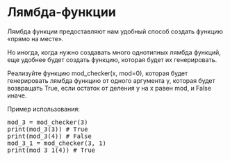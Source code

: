 <h1>Лямбда-функции</h1>
<p>Лямбда функции предоставляют нам удобный способ создать функцию «прямо на месте».</p>
<p>Но иногда, когда нужно создавать много однотипных лямбда функций, еще удобнее будет создать функцию, которая будет их генерировать.</p>
<p>Реализуйте функцию mod_checker(x, mod=0), которая будет генерировать лямбда функцию от одного аргумента y, которая будет возвращать True, если остаток от деления y на x равен mod, и False иначе.</p>
<p>﻿Пример использования:</p>
<pre>
mod_3 = mod_checker(3)
print(mod_3(3)) # True
print(mod_3(4)) # False
mod_3_1 = mod_checker(3, 1)
print(mod_3_1(4)) # True
</pre>